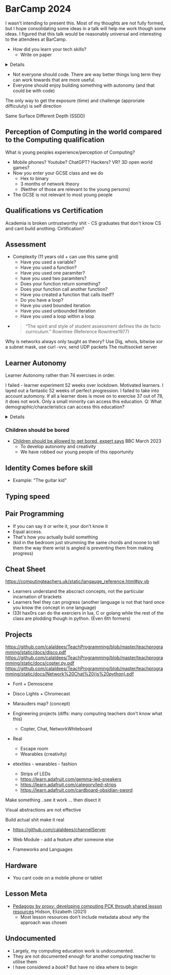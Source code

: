 BarCamp 2024
============

I wasn't intending to present this. Most of my thoughts are not fully formed, but I hope consolidating some ideas in a talk will help me work though some ideas. I figured that this talk would be reasonably universal and interesting to the attendees at BarCamp.

* How did you learn your tech skills?
	* Write on paper

<details>

Thing

</details>

* Not everyone should code. There are way better things long term they can work towards that are more useful.
* Everyone should enjoy building something with autonomy (and that could be with code)

The only way to get the exposure (time) and challenge (approriate difficuluty) is self direction




Same Surface Different Depth (SSDD)

Perception of Computing in the world compared to the Computing qualification
----------

What is young peoples experience/perception of Computing?
* Mobile phones? Youtube? ChatGPT? Hackers? VR? 3D open world games?
* Now you enter your GCSE class and we do
  * Hex to binary
  * 3 months of network theory
  * (Neither of those are relevant to the young persons)
* The GCSE is not relevant to most young people


Qualifications vs Certification
---------------

Academia is broken untrustworthy shit - CS graduates that don't know CS and cant build anothing.
Cirtification?



Assessment
----------

* Complexity (11 years old + can use this same grid)
	* Have you used a variable?
	* Have you used a function?
	* Have you used one paramiter?
	* have you used two paramiters?
	* Does your function return something?
	* Does your function call another function?
	* Have you created a function that calls itself?
	* Do you have a loop?
	* Have you used bounded iteration
	* Have you used unbounded iteration
	* Have you used a loop within a loop
* > “The spirit and style of student assessment defines the de facto curriculum.”  Rowntree (Reference Rowntree1977)

Why is networks always only taught as theory?
Use Dig, whois, bitwise xor a subnet mask, use curl -vvv, send UDP packets
The multisocket server



Learner Autonomy
----------------
Learner Autonomy rather than 74 exercises in order.

I failed - learner experiment 52 weeks over lockdown. Motivated learners. I layed out a fantastic 52 weeks of perfect progression. I failed to take into account automony. If all a learner does is move on to exercise 37 out of 78, it does not work.
Only a small minority can access this education.
Q: What demographic/characteristics can access this education?

<details>

* Obedient (indoctrinated that education is important)
* Affluent (the learner has a quiet space to focus - Most children don't have access to a desk and quiet space. Just their mobile phone in a shared bedroom)
* Autistic?
</details>

### Children should be bored

* [Children should be allowed to get bored, expert says](https://www.bbc.co.uk/news/education-21895704) BBC March 2023
  * To develop autonomy and creativity
  * We have robbed our young people of this opportunity

Identity Comes before skill
---------------------------

* Example: "The guitar kid"




Typing speed
------------


Pair Programming
----------------

* If you can say it or write it, your don't know it
* Equal access.
* That's how you actually build something
* (kid in the bedroom just strumming the same chords and noone to tell them the way there wrist is angled is preventing them from making progress)


Cheat Sheet
-----------

https://computingteachers.uk/static/langauge_reference.html#py,vb

* Learners understand the abscract concepts, not the particular incarnation of brackets
* Learners feel they can progress (another language is not that hard once you know the concept in one language)
* l33t hax0rs can do the exerciers in lua, C or golang while the rest of the class are plodding though in python. (Even 6th formers)


Projects
--------

https://github.com/calaldees/TeachProgramming/blob/master/teachprogramming/static/docs/disco.pdf
https://github.com/calaldees/TeachProgramming/blob/master/teachprogramming/static/docs/copter.py.pdf
https://github.com/calaldees/TeachProgramming/blob/master/teachprogramming/static/docs/Network%20Chat%20(js%20python).pdf


* Font + Demoscene
* Disco Lights + Chromecast
* Marauders map? (concept)
* Engineering projects (diffs: many computing teachers don't know what this)
  * Copter, Chat, NetworkWhiteboard
* Real
  * Escape room
  * Wearables (creativity)

* etextiles - wearables - fashion
    * Strips of LEDs
    * https://learn.adafruit.com/gemma-led-sneakers
    * https://learn.adafruit.com/category/led-strips
    * https://learn.adafruit.com/cardboard-obsidian-sword


Make something ..see it work ...  then disect it

Visual abstractions are not effective

Build actual shit make it real

* https://github.com/calaldees/channelServer


* Web Module - add a feature after someone else
* Frameworks and Languages


Hardware
--------

* You cant code on a mobile phone or tablet

Lesson Meta
-----------

* [Pedagogy by proxy: developing computing PCK through shared lesson resources](https://sure.sunderland.ac.uk/id/eprint/13728/) Hidson, Elizabeth (2021)
  * Most lesson resources don't include metadata about _why_ the approach was chosen



Undocumented
------------

* Largely, my computing education work is undocumented.
* They are not documented enough for another computing teacher to utilise them
* I have considered a _book_? But have no idea where to begin

